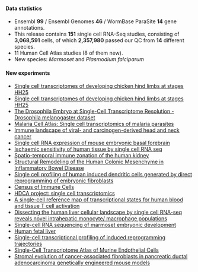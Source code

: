 #### Data statistics
- Ensembl **99** / Ensembl Genomes **46** / WormBase ParaSite **14** gene annotations.   
- This release contains **151** single cell RNA-Seq studies, consisting of **3,068,591** cells, of which **2,357,980** passed
  our QC from **14** different species.
- 11 Human Cell Atlas studies (8 of them new).
- New species: _Marmoset_ and _Plasmodium falciparum_

#### New experiments
- [Single cell transcriptomes of developing chicken hind limbs at stages HH25](https://www.ebi.ac.uk/gxa/sc/experiments/E-CURD-12)
- [Single cell transcriptomes of developing chicken hind limbs at stages HH25](https://www.ebi.ac.uk/gxa/sc/experiments/E-CURD-13)
- [The Drosophila Embryo at Single-Cell Transcriptome Resolution - Drosophila melanogaster dataset](https://www.ebi.ac.uk/gxa/sc/experiments/E-CURD-21)
- [Malaria Cell Atlas: Single cell transcriptomics of malaria parasites](https://www.ebi.ac.uk/gxa/sc/experiments/E-CURD-3)
- [Immune landscape of viral- and carcinogen-derived head and neck cancer](https://www.ebi.ac.uk/gxa/sc/experiments/E-GEOD-139324)
- [Single cell RNA expression of mouse embryonic basal forebrain](https://www.ebi.ac.uk/gxa/sc/experiments/E-GEOD-94641)
- [Ischaemic sensitivity of human tissue by single cell RNA seq](https://www.ebi.ac.uk/gxa/sc/experiments/E-HCAD-1)
- [Spatio-temporal immune zonation of the human kidney](https://www.ebi.ac.uk/gxa/sc/experiments/E-HCAD-10)
- [Structural Remodeling of the Human Colonic Mesenchyme in Inflammatory Bowel Disease](https://www.ebi.ac.uk/gxa/sc/experiments/E-HCAD-11)
- [Single cell profiling of human induced dendritic cells generated by direct reprogramming of embryonic fibroblasts](https://www.ebi.ac.uk/gxa/sc/experiments/E-HCAD-13)
- [Census of Immune Cells](https://www.ebi.ac.uk/gxa/sc/experiments/E-HCAD-4)
- [HDCA project: single cell transcriptomics](https://www.ebi.ac.uk/gxa/sc/experiments/E-HCAD-7)
- [A single-cell reference map of transcriptional states for human blood and tissue T cell activation](https://www.ebi.ac.uk/gxa/sc/experiments/E-HCAD-8)
- [Dissecting the human liver cellular landscape by single cell RNA-seq reveals novel intrahepatic monocyte/ macrophage populations](https://www.ebi.ac.uk/gxa/sc/experiments/E-HCAD-9)
- [Single-cell RNA sequencing of marmoset embryonic development](https://www.ebi.ac.uk/gxa/sc/experiments/E-MTAB-7078)
- [Human fetal liver](https://www.ebi.ac.uk/gxa/sc/experiments/E-MTAB-7407)
- [Single-cell transcriptional profiling of induced reprogramming trajectories](https://www.ebi.ac.uk/gxa/sc/experiments/E-MTAB-7901)
- [Single-Cell Transcriptome Atlas of Murine Endothelial Cells](https://www.ebi.ac.uk/gxa/sc/experiments/E-MTAB-8077)
- [Stromal evolution of cancer-associated fibroblasts in pancreatic ductal adenocarcinoma genetically engineered mouse models](https://www.ebi.ac.uk/gxa/sc/experiments/E-MTAB-8483)
